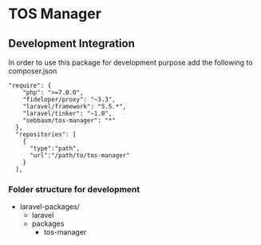 # TOS Manager

## Development Integration
In order to use this package for development purpose add the following to composer.json
```
"require": {
    "php": ">=7.0.0",
    "fideloper/proxy": "~3.3",
    "laravel/framework": "5.5.*",
    "laravel/tinker": "~1.0",
    "sebbaum/tos-manager": "*"
  },
  "repositories": [
    {
      "type":"path",
      "url":"/path/to/tos-manager"
    }
  ],
```

### Folder structure for development
* laravel-packages/
    * laravel
    * packages
        * tos-manager